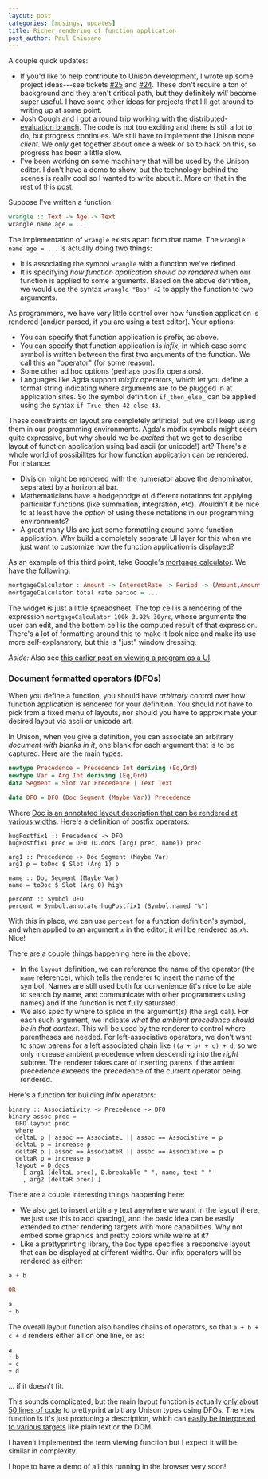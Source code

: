```yaml
---
layout: post
categories: [musings, updates]
title: Richer rendering of function application
post_author: Paul Chiusano
---
```


A couple quick updates:

* If you'd like to help contribute to Unison development, I wrote up some project ideas---see tickets [#25](https://github.com/unisonweb/platform/issues/25) and [#24](https://github.com/unisonweb/platform/issues/25). These don't require a ton of background and they aren't critical path, but they definitely _will_ become super useful. I have some other ideas for projects that I'll get around to writing up at some point.
* Josh Cough and I got a round trip working with the [distributed-evaluation branch](https://github.com/unisonweb/platform/blob/topic/distributed-evaluation/node/src/Unison/Runtime/Remoting.hs). The code is not too exciting and there is still a lot to do, but progress continues. We still have to implement the Unison node _client_. We only get together about once a week or so to hack on this, so progress has been a little slow.
* I've been working on some machinery that will be used by the Unison editor. I don't have a demo to show, but the technology behind the scenes is really cool so I wanted to write about it. More on that in the rest of this post.

Suppose I've written a function:

```Haskell
wrangle :: Text -> Age -> Text
wrangle name age = ...
```

The implementation of `wrangle` exists apart from that name. The `wrangle name age = ...` is actually doing two things:

* It is associating the symbol `wrangle` with a function we've defined.
* It is specifying _how function application should be rendered_ when our function is applied to some arguments. Based on the above definition, we would use the syntax `wrangle "Bob" 42` to apply the function to two arguments.

As programmers, we have very little control over how function application is rendered (and/or parsed, if you are using a text editor). Your options:

* You can specify that function application is prefix, as above.
* You can specify that function application is _infix_, in which case some symbol is written between the first two arguments of the function. We call this an "operator" (for some reason).
* Some other ad hoc options (perhaps postfix operators).
* Languages like Agda support _mixfix_ operators, which let you define a format string indicating where arguments are to be plugged in at application sites. So the symbol definition `if_then_else_` can be applied using the syntax `if True then 42 else 43`.

These constraints on layout are completely artificial, but we still keep using them in our programming environments. Agda's mixfix symbols might seem quite expressive, but why should we be _excited_ that we get to describe layout of function application using bad ascii (or unicode!) art? There's a whole world of possibilites for how function application can be rendered. For instance:

* Division might be rendered with the numerator above the denominator, separated by a horizontal bar.
* Mathematicians have a hodgepodge of different notations for applying particular functions (like summation, integration, etc). Wouldn't it be nice to at least have the _option_ of using these notations in our programming environments?
* A great many UIs are just some formatting around some function application. Why build a completely separate UI layer for this when we just want to customize how the function application is displayed?

As an example of this third point, take Google's [mortgage calculator](https://encrypted.google.com/search?hl=en&q=mortgage%20calculator). We have the following:

```Haskell
mortgageCalculator : Amount -> InterestRate -> Period -> (Amount,Amount)
mortgageCalculator total rate period = ...
```

The widget is just a little spreadsheet. The top cell is a rendering of the expression `mortgageCalculator 100k 3.92% 30yrs`, whose arguments the user can edit, and the bottom cell is the computed result of that expression. There's a lot of formatting around this to make it look nice and make its use more self-explanatory, but this is "just" window dressing.

_Aside:_ Also see [this earlier post on viewing a program as a UI](https://pchiusano.github.io/2014-11-13/program-as-ui.html).

### Document formatted operators (DFOs)

When you define a function, you should have _arbitrary_ control over how function application is rendered for your definition. You should not have to pick from a fixed menu of layouts, nor should you have to approximate your desired layout via ascii or unicode art.

In Unison, when you give a definition, you can associate an arbitrary _document with blanks in it_, one blank for each argument that is to be captured. Here are the main types:

```Haskell
newtype Precedence = Precedence Int deriving (Eq,Ord)
newtype Var = Arg Int deriving (Eq,Ord)
data Segment = Slot Var Precedence | Text Text

data DFO = DFO (Doc Segment (Maybe Var)) Precedence
```

Where [Doc is an annotated layout description that can be rendered at various widths](https://github.com/unisonweb/platform/blob/topic/views/shared/src/Unison/Doc.hs). Here's a definition of postfix operators:

```
hugPostfix1 :: Precedence -> DFO
hugPostfix1 prec = DFO (D.docs [arg1 prec, name]) prec

arg1 :: Precedence -> Doc Segment (Maybe Var)
arg1 p = toDoc $ Slot (Arg 1) p

name :: Doc Segment (Maybe Var)
name = toDoc $ Slot (Arg 0) high

percent :: Symbol DFO
percent = Symbol.annotate hugPostfix1 (Symbol.named "%")
```

With this in place, we can use `percent` for a function definition's symbol, and when applied to an argument `x` in the editor, it will be rendered as `x%`. Nice!

There are a couple things happening here in the above:

* In the `layout` definition, we can reference the name of the operator (the `name` reference), which tells the renderer to insert the name of the symbol. Names are still used both for convenience (it's nice to be able to search by name, and communicate with other programmers using names) and if the function is not fully saturated.
* We also specify where to splice in the argument(s) (the `arg1` call). For each such argument, we indicate _what the ambient precedence should be in that context_. This will be used by the renderer to control where parentheses are needed. For left-associative operators, we don't want to show parens for a left associated chain like `((a + b) + c) + d`, so we only increase ambient precedence when descending into the _right_ subtree. The renderer takes care of inserting parens if the amient precedence exceeds the precedence of the current operator being rendered.

Here's a function for building infix operators:

```
binary :: Associativity -> Precedence -> DFO
binary assoc prec =
  DFO layout prec
  where
  deltaL p | assoc == AssociateL || assoc == Associative = p
  deltaL p = increase p
  deltaR p | assoc == AssociateR || assoc == Associative = p
  deltaR p = increase p
  layout = D.docs
    [ arg1 (deltaL prec), D.breakable " ", name, text " "
    , arg2 (deltaR prec) ]
```

There are a couple interesting things happening here:

* We also get to insert arbitrary text anywhere we want in the layout (here, we just use this to add spacing), and the basic idea can be easily extended to other rendering targets with more capabilities. Why not embed some graphics and pretty colors while we're at it?
* Like a prettyprinting library, the `Doc` type specifies a responsive layout that can be displayed at different widths. Our infix operators will be rendered as either:

``` Haskell
a + b

OR

a
+ b
```

The overall layout function also handles chains of operators, so that `a + b + c + d` renders either all on one line, or as:

```
a
+ b
+ c
+ d
```

... if it doesn't fit.

This sounds complicated, but the main layout function is actually [only about 50 lines of code](https://github.com/unisonweb/platform/blob/topic/views/shared/src/Unison/Type.hs#L199) to prettyprint arbitrary Unison types using DFOs. The `view` function is it's just producing a description, which can [easily be interpreted to various targets](https://github.com/unisonweb/platform/blob/topic/views/shared/src/Unison/Doc.hs#L252) like plain text or the DOM.

I haven't implemented the term viewing function but I expect it will be similar in complexity.

I hope to have a demo of all this running in the browser very soon!
